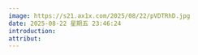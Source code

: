 ```yaml
---
image: https://s21.ax1x.com/2025/08/22/pVDTRhD.jpg
date: 2025-08-22 星期五 23:46:24
introduction:
attribut:
---
```

